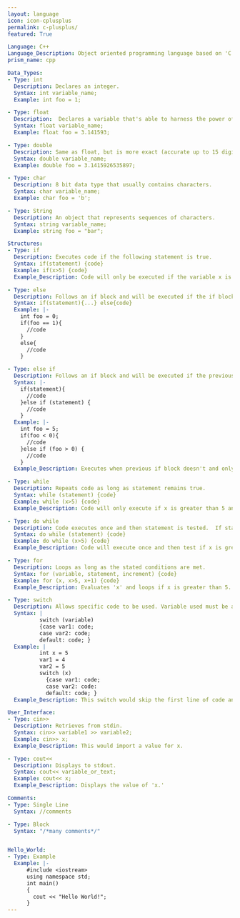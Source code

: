 ```yaml
---
layout: language
icon: icon-cplusplus
permalink: c-plusplus/
featured: True

Language: C++
Language_Description: Object oriented programming language based on 'C.'
prism_name: cpp

Data_Types:
- Type: int
  Description: Declares an integer.
  Syntax: int variable_name;
  Example: int foo = 1;

- Type: float
  Description:  Declares a variable that's able to harness the power of decimals (accurate up to 7 digits).
  Syntax: float variable_name;
  Example: float foo = 3.141593;

- Type: double
  Description: Same as float, but is more exact (accurate up to 15 digits).
  Syntax: double variable_name;
  Example: double foo = 3.1415926535897;

- Type: char
  Description: 8 bit data type that usually contains characters.
  Syntax: char variable_name;
  Example: char foo = 'b';

- Type: String
  Description: An object that represents sequences of characters.
  Syntax: string variable_name;
  Example: string foo = "bar";

Structures:
- Type: if
  Description: Executes code if the following statement is true.
  Syntax: if(statement) {code}
  Example: if(x>5) {code}
  Example_Description: Code will only be executed if the variable x is greater than 5.

- Type: else
  Description: Follows an if block and will be executed if the if block isn't.
  Syntax: if(statement){...} else{code}
  Example: |-
    int foo = 0;
    if(foo == 1){
      //code
    }
    else{
      //code
    }

- Type: else if
  Description: Follows an if block and will be executed if the previous if block wasn't executed and the new parameters are met.
  Syntax: |-
    if(statement){
      //code
    }else if (statement) {
      //code
    }
  Example: |-
    int foo = 5;
    if(foo < 0){
      //code
    }else if (foo > 0) {
      //code
    }
  Example_Description: Executes when previous if block doesn't and only if x equals 5.

- Type: while
  Description: Repeats code as long as statement remains true.
  Syntax: while (statement) {code}
  Example: while (x>5) {code}
  Example_Description: Code will only execute if x is greater than 5 and will keep looping until x isn't greater than 5.

- Type: do while
  Description: Code executes once and then statement is tested.  If statement remains true the do while will keep looping.
  Syntax: do while (statement) {code}
  Example: do while (x>5) {code}
  Example_Description: Code will execute once and then test if x is greater than 5.  If it is then it'll loop, if not it'll move on.

- Type: for
  Description: Loops as long as the stated conditions are met.
  Syntax: for (variable, statement, increment) {code}
  Example: for (x, x>5, x+1) {code}
  Example_Description: Evaluates 'x' and loops if x is greater than 5.  After each execution the value of x will increase by '+1'.

- Type: switch
  Description: Allows specific code to be used. Variable used must be an integer and the 'vars' must be constant. The switch will jump to the first case that's equal to your stated variable and do the rest of the codes from there (so it'll skip everything before the first case used).  If none of the cases are equal to your variable then it'll only execute the last section of code (the code following 'default').
  Syntax: |
          switch (variable)
          {case var1: code;
          case var2: code;
          default: code; }
  Example: |
          int x = 5
          var1 = 4
          var2 = 5
          switch (x)
            {case var1: code;
            case var2: code:
            default: code; }
  Example_Description: This switch would skip the first line of code and execute everything after that.

User_Interface:
- Type: cin>>
  Description: Retrieves from stdin.
  Syntax: cin>> variable1 >> variable2;
  Example: cin>> x;
  Example_Description: This would import a value for x.

- Type: cout<<
  Description: Displays to stdout.
  Syntax: cout<< variable_or_text;
  Example: cout<< x;
  Example_Description: Displays the value of 'x.'

Comments:
- Type: Single Line
  Syntax: //comments

- Type: Block
  Syntax: "/*many comments*/"


Hello_World:
- Type: Example
  Example: |-
      #include <iostream>
      using namespace std;
      int main()
      {
        cout << "Hello World!";
      }
---
```


